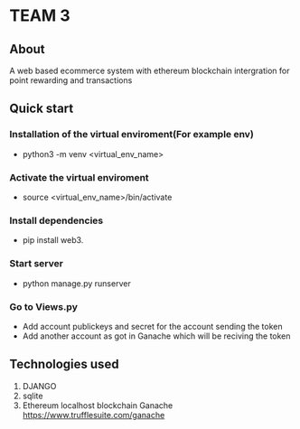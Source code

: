 # TEAM 3

## About 
A web based ecommerce system with ethereum blockchain intergration for point rewarding and transactions


## Quick start
### Installation of the virtual enviroment(For example env)
* python3 -m venv <virtual_env_name>

### Activate the virtual enviroment
* source <virtual_env_name>/bin/activate

### Install dependencies
* pip install web3. 

### Start server
* python manage.py runserver

### Go to Views.py
* Add account publickeys and secret for the account sending the token
* Add another account as got in Ganache which will be reciving the token


## Technologies used
1. DJANGO
2. sqlite
3. Ethereum localhost blockchain Ganache https://www.trufflesuite.com/ganache

